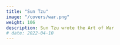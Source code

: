 ```yaml
---
title: "Sun Tzu"
image: "/covers/war.png"
weight: 106
description: Sun Tzu wrote the Art of War
# date: 2022-04-10
---
```


